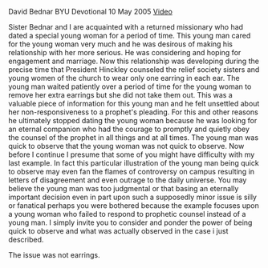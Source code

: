 David Bednar BYU Devotional 10 May 2005
[Video](https://www.youtube.com/watch?v=fqhK8fB9m-Q)

Sister Bednar and I are acquainted with a returned missionary who had dated a
special young woman for a period of time. This young man cared for the young
woman very much and he was desirous of making his relationship with her more
serious. He was considering and hoping for engagement and marriage. Now this
relationship was developing during the precise time that President Hinckley
counseled the relief society sisters and young women of the church to wear
only one earring in each ear. The young man waited patiently over a period of
time for the young woman to remove her extra earrings but she did not take
them out. This was a valuable piece of information for this young man and he
felt unsettled about her non-responsiveness to a prophet's pleading. For this
and other reasons he ultimately stopped dating the young woman because he was
looking for an eternal companion who had the courage to promptly and quietly
obey the counsel of the prophet in all things and at all times. The young man
was quick to observe that the young woman was not quick to observe. Now before
I continue I presume that some of you might have difficulty with my last
example. In fact this particular illustration of the young man being quick to
observe may even fan the flames of controversy on campus resulting in letters
of disagreement and even outrage to the daily universe. You may believe the
young man was too judgmental or that basing an eternally important decision
even in part upon such a supposedly minor issue is silly or fanatical perhaps
you were bothered because the example focuses upon a young woman who failed to
respond to prophetic counsel instead of a young man. I simply invite you to
consider and ponder the power of being quick to observe and what was actually
observed in the case i just described.

The issue was not earrings.

